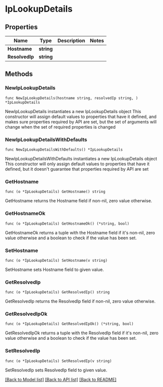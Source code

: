 # IpLookupDetails

## Properties

Name | Type | Description | Notes
------------ | ------------- | ------------- | -------------
**Hostname** | **string** |  | 
**ResolvedIp** | **string** |  | 

## Methods

### NewIpLookupDetails

`func NewIpLookupDetails(hostname string, resolvedIp string, ) *IpLookupDetails`

NewIpLookupDetails instantiates a new IpLookupDetails object
This constructor will assign default values to properties that have it defined,
and makes sure properties required by API are set, but the set of arguments
will change when the set of required properties is changed

### NewIpLookupDetailsWithDefaults

`func NewIpLookupDetailsWithDefaults() *IpLookupDetails`

NewIpLookupDetailsWithDefaults instantiates a new IpLookupDetails object
This constructor will only assign default values to properties that have it defined,
but it doesn't guarantee that properties required by API are set

### GetHostname

`func (o *IpLookupDetails) GetHostname() string`

GetHostname returns the Hostname field if non-nil, zero value otherwise.

### GetHostnameOk

`func (o *IpLookupDetails) GetHostnameOk() (*string, bool)`

GetHostnameOk returns a tuple with the Hostname field if it's non-nil, zero value otherwise
and a boolean to check if the value has been set.

### SetHostname

`func (o *IpLookupDetails) SetHostname(v string)`

SetHostname sets Hostname field to given value.


### GetResolvedIp

`func (o *IpLookupDetails) GetResolvedIp() string`

GetResolvedIp returns the ResolvedIp field if non-nil, zero value otherwise.

### GetResolvedIpOk

`func (o *IpLookupDetails) GetResolvedIpOk() (*string, bool)`

GetResolvedIpOk returns a tuple with the ResolvedIp field if it's non-nil, zero value otherwise
and a boolean to check if the value has been set.

### SetResolvedIp

`func (o *IpLookupDetails) SetResolvedIp(v string)`

SetResolvedIp sets ResolvedIp field to given value.



[[Back to Model list]](../README.md#documentation-for-models) [[Back to API list]](../README.md#documentation-for-api-endpoints) [[Back to README]](../README.md)


